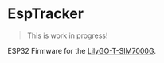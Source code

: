 # EspTracker
> This is work in progress!

ESP32 Firmware for the [LilyGO-T-SIM7000G](https://github.com/Xinyuan-LilyGO/LilyGO-T-SIM7000G).